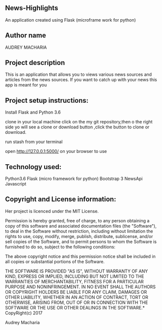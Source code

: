 ##  News-Highlights
 An application created using Flask (microframe work for python)


 ## Author name
 AUDREY MACHARIA


 ## Project description
 This is an application that allows you to views various news sources and articles from the news sources.
 If you want to catch up with your news this app is meant for you


 ## Project setup instructions:
 Install Flask and Python 3.6

 clone in your local machine
 click on the my git repository,then o the right side yo will see a clone or download button ,click the button to clone or download.

 run stash from your terminal

 open http://127.0.0.1:5000/ on your browser to use


 ## Technology used:
Python3.6
Flask (micro framework for python)
Bootstrap 3
NewsApi Javascript

## Copyright and License information:
Her  project is licenced under the MIT License.

Permission is hereby granted, free of charge, to any person obtaining a copy of this software and associated documentation files (the "Software"), to deal in the Software without restriction, including without limitation the rights to use, copy, modify, merge, publish, distribute, sublicense, and/or sell copies of the Software, and to permit persons to whom the Software is furnished to do so, subject to the following conditions:

The above copyright notice and this permission notice shall be included in all copies or substantial portions of the Software.

THE SOFTWARE IS PROVIDED "AS IS", WITHOUT WARRANTY OF ANY KIND, EXPRESS OR IMPLIED, INCLUDING BUT NOT LIMITED TO THE WARRANTIES OF MERCHANTABILITY, FITNESS FOR A PARTICULAR PURPOSE AND NONINFRINGEMENT. IN NO EVENT SHALL THE AUTHORS OR COPYRIGHT HOLDERS BE LIABLE FOR ANY CLAIM, DAMAGES OR OTHER LIABILITY, WHETHER IN AN ACTION OF CONTRACT, TORT OR OTHERWISE, ARISING FROM, OUT OF OR IN CONNECTION WITH THE SOFTWARE OR THE USE OR OTHER DEALINGS IN THE SOFTWARE.* CopyRight(c) 2017 

Audrey Macharia

